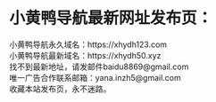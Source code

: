<h1>小黄鸭导航最新网址发布页：</h1>
小黄鸭导航永久域名：https://xhydh123.com</br>
小黄鸭导航最新域名：https://xhydh50.xyz</br>
找不到最新地址，请发邮件baidu8869@gmail.com</br>
唯一广告合作联系邮箱：yana.inzh5@gmail.com</br>
收藏本站发布页，永不迷路。
